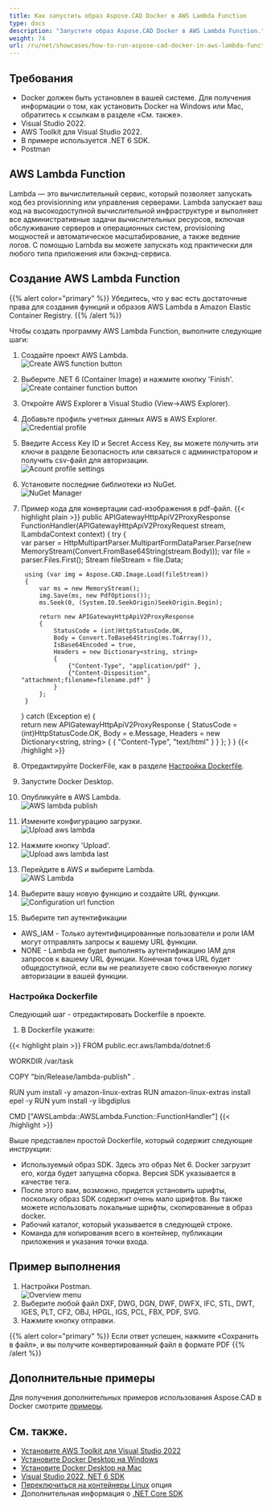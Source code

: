 ```yaml
---
title: Как запустить образ Aspose.CAD Docker в AWS Lambda Function
type: docs
description: "Запустите образ Aspose.CAD Docker в AWS Lambda Function."
weight: 74
url: /ru/net/showcases/how-to-run-aspose-cad-docker-in-aws-lambda-function/
---
```


## Требования
- Docker должен быть установлен в вашей системе. Для получения информации о том, как установить Docker на Windows или Mac, обратитесь к ссылкам в разделе «См. также».
- Visual Studio 2022.
- AWS Toolkit для Visual Studio 2022.
- В примере используется .NET 6 SDK.
- Postman

## AWS Lambda Function

Lambda — это вычислительный сервис, который позволяет запускать код без provisionning или управления серверами. Lambda запускает ваш код на высокодоступной вычислительной инфраструктуре и выполняет все административные задачи вычислительных ресурсов, включая обслуживание серверов и операционных систем, provisioning мощностей и автоматическое масштабирование, а также ведение логов. С помощью Lambda вы можете запускать код практически для любого типа приложения или бэкэнд-сервиса.

## Создание AWS Lambda Function

{{% alert color="primary" %}} 
Убедитесь, что у вас есть достаточные права для создания функций и образов AWS Lambda в Amazon Elastic Container Registry.
{{% /alert %}}

Чтобы создать программу AWS Lambda Function, выполните следующие шаги:
1. Создайте проект AWS Lambda.<br>
![Create AWS function button](/_assets/showcases/aws/create-project.png)<br>
1. Выберите .NET 6 (Container Image) и нажмите кнопку 'Finish'.<br>
![Create container function button](/_assets/showcases/aws/create-container.png)<br>
1. Откройте AWS Explorer в Visual Studio (View->AWS Explorer).
1. Добавьте профиль учетных данных AWS в AWS Explorer.<br>
![Credential profile](/_assets/showcases/aws/add-aws-credentials-profile.png)<br>
1. Введите Access Key ID и Secret Access Key, вы можете получить эти ключи в разделе Безопасность или связаться с администратором и получить csv-файл для авторизации.<br>
![Acount profile settings](/_assets/showcases/aws/account-profile.png)<br>
1. Установите последние библиотеки из NuGet.<br>
![NuGet Manager](/_assets/showcases/aws/nuget-manager.png)<br>
1. Пример кода для конвертации cad-изображения в pdf-файл.
{{< highlight plain >}}
public APIGatewayHttpApiV2ProxyResponse FunctionHandler(APIGatewayHttpApiV2ProxyRequest stream, ILambdaContext context)
{
    try
    {            
        var parser = HttpMultipartParser.MultipartFormDataParser.Parse(new MemoryStream(Convert.FromBase64String(stream.Body)));
        var file = parser.Files.First();
        Stream fileStream = file.Data;

        using (var img = Aspose.CAD.Image.Load(fileStream))
        {
            var ms = new MemoryStream();
            img.Save(ms, new PdfOptions());
            ms.Seek(0, (System.IO.SeekOrigin)SeekOrigin.Begin);
          
            return new APIGatewayHttpApiV2ProxyResponse
            {
                StatusCode = (int)HttpStatusCode.OK,
                Body = Convert.ToBase64String(ms.ToArray()),
                IsBase64Encoded = true,
                Headers = new Dictionary<string, string>
                {
                    {"Content-Type", "application/pdf" },
                    {"Content-Disposition", "attachment;filename=filename.pdf" }
                }
            };
        }
    }
    catch (Exception e)
    {           
        return new APIGatewayHttpApiV2ProxyResponse
        {
            StatusCode = (int)HttpStatusCode.OK,
            Body = e.Message,
            Headers = new Dictionary<string, string>
            {
                {
                    "Content-Type", "text/html"
                }
            }
        };
    }
}
{{< /highlight >}}
1. Отредактируйте DockerFile, как в разделе <a href="#configuring-a-dockerfile">Настройка Dockerfile</a>.
1. Запустите Docker Desktop.
1. Опубликуйте в AWS Lambda.<br>
![AWS lambda publish](/_assets/showcases/aws/publish-aws.png)<br>
1. Измените конфигурацию загрузки.<br>
![Upload aws lambda](/_assets/showcases/aws/upload-aws-lambda.png)<br>
1. Нажмите кнопку 'Upload'.<br>
![Upload aws lambda last](/_assets/showcases/aws/upload-aws-lambda-finish.png)<br>
1. Перейдите в AWS и выберите Lambda.<br>
![AWS Lambda](/_assets/showcases/aws/select-aws-lambda.png)<br>
1. Выберите вашу новую функцию и создайте URL функции.<br>
![Configuration url function](/_assets/showcases/aws/create-function-url.png)<br>
1. Выберите тип аутентификации
- AWS_IAM - Только аутентифицированные пользователи и роли IAM могут отправлять запросы к вашему URL функции.
- NONE - Lambda не будет выполнять аутентификацию IAM для запросов к вашему URL функции. Конечная точка URL будет общедоступной, если вы не реализуете свою собственную логику авторизации в вашей функции.

### Настройка Dockerfile

Следующий шаг - отредактировать Dockerfile в проекте.

1. В Dockerfile укажите:

{{< highlight plain >}}
FROM public.ecr.aws/lambda/dotnet:6

WORKDIR /var/task

COPY "bin/Release/lambda-publish"  .

RUN yum install -y amazon-linux-extras 
RUN amazon-linux-extras install epel -y
RUN yum install -y libgdiplus  

CMD ["AWSLambda::AWSLambda.Function::FunctionHandler"]
{{< /highlight >}}

Выше представлен простой Dockerfile, который содержит следующие инструкции:

- Используемый образ SDK. Здесь это образ Net 6. Docker загрузит его, когда будет запущена сборка. Версия SDK указывается в качестве тега.
- После этого вам, возможно, придется установить шрифты, поскольку образ SDK содержит очень мало шрифтов. Вы также можете использовать локальные шрифты, скопированные в образ docker.
- Рабочий каталог, который указывается в следующей строке.
- Команда для копирования всего в контейнер, публикации приложения и указания точки входа.

## Пример выполнения

1. Настройки Postman.<br>
![Overview menu](/_assets/showcases/aws/postman-settings.png)<br>
1. Выберите любой файл DXF, DWG, DGN, DWF, DWFX, IFC, STL, DWT, IGES, PLT, CF2, OBJ, HPGL, IGS, PCL, FBX, PDF, SVG.
1. Нажмите кнопку отправки.

{{% alert color="primary" %}} 
Если ответ успешен, нажмите «Сохранить в файл», и вы получите конвертированный файл в формате PDF
{{% /alert %}}

## Дополнительные примеры

Для получения дополнительных примеров использования Aspose.CAD в Docker смотрите [примеры](https://github.com/aspose-cad/Aspose.CAD-Documentation).


## См. также.

- [Установите AWS Toolkit для Visual Studio 2022](https://marketplace.visualstudio.com/items?itemName=AmazonWebServices.AWSToolkitforVisualStudio2022)
- [Установите Docker Desktop на Windows](https://docs.docker.com/docker-for-windows/install/)
- [Установите Docker Desktop на Mac](https://docs.docker.com/docker-for-mac/install/)
- [Visual Studio 2022, NET 6 SDK](https://docs.microsoft.com/en-us/dotnet/core/install/windows?tabs=net60#dependencies)
- [Переключиться на контейнеры Linux](https://docs.docker.com/docker-for-windows/#switch-between-windows-and-linux-containers) опция
- Дополнительная информация о [.NET Core SDK](https://hub.docker.com/_/microsoft-dotnet-sdk)
